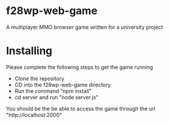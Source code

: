 # f28wp-web-game
A multiplayer MMO browser game written for a university project

# Installing
Please complete the following steps to get the game running
* Clone the repository
* CD into the f28wp-web-game directory
* Run the command "npm install"
* cd server and run "node server.js"

You should be the be able to access the game through the url "http://localhost:2000"
